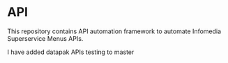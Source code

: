 # API
This repository contains API automation framework to automate Infomedia Superservice Menus APIs.

I have added datapak APIs testing to master
